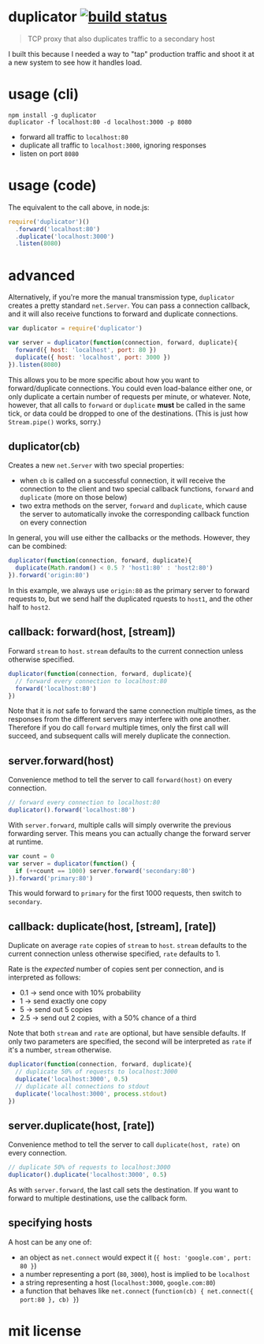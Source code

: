 # duplicator [![build status](https://secure.travis-ci.org/agnoster/duplicator.png?branch=master)](http://travis-ci.org/agnoster/duplicator)

> TCP proxy that also duplicates traffic to a secondary host

I built this because I needed a way to "tap" production traffic and shoot it at a new system to see how it handles load.

# usage (cli)

```
npm install -g duplicator
duplicator -f localhost:80 -d localhost:3000 -p 8080
```

* forward all traffic to `localhost:80`
* duplicate all traffic to `localhost:3000`, ignoring responses
* listen on port `8080`

# usage (code)

The equivalent to the call above, in node.js:

```js
require('duplicator')()
  .forward('localhost:80')
  .duplicate('localhost:3000')
  .listen(8080)
```

# advanced

Alternatively, if you're more the manual transmission type, `duplicator` creates a pretty standard `net.Server`. You can pass a connection callback, and it will also receive functions to forward and duplicate connections.

```js
var duplicator = require('duplicator')

var server = duplicator(function(connection, forward, duplicate){
  forward({ host: 'localhost', port: 80 })
  duplicate({ host: 'localhost', port: 3000 })
}).listen(8080)
```

This allows you to be more specific about how you want to forward/duplicate connections. You could even load-balance either one, or only duplicate a certain number of requests per minute, or whatever. Note, however, that all calls to `forward` or `duplicate` **must** be called in the same tick, or data could be dropped to one of the destinations. (This is just how `Stream.pipe()` works, sorry.)

## duplicator(cb)

Creates a new `net.Server` with two special properties:

* when `cb` is called on a successful connection, it will receive the connection to the client and two special callback functions, `forward` and `duplicate` (more on those below)
* two extra methods on the server, `forward` and `duplicate`, which cause the server to automatically invoke the corresponding callback function on every connection

In general, you will use either the callbacks or the methods. However, they can be combined:

```js
duplicator(function(connection, forward, duplicate){
  duplicate(Math.random() < 0.5 ? 'host1:80' : 'host2:80')
}).forward('origin:80')
```

In this example, we always use `origin:80` as the primary server to forward requests to, but we send half the duplicated rquests to `host1`, and the other half to `host2`.

## callback: forward(host, [stream])

Forward `stream` to `host`. `stream` defaults to the current connection unless otherwise specified.

```js
duplicator(function(connection, forward, duplicate){
  // forward every connection to localhost:80
  forward('localhost:80')
})
```

Note that it is *not* safe to forward the same connection multiple times, as the responses from the different servers may interfere with one another. Therefore if you do call `forward` multiple times, only the first call will succeed, and subsequent calls will merely duplicate the connection.

## server.forward(host)

Convenience method to tell the server to call `forward(host)` on every connection.

```js
// forward every connection to localhost:80
duplicator().forward('localhost:80')
```

With `server.forward`, multiple calls will simply overwrite the previous forwarding server. This means you can actually change the forward server at runtime.

```js
var count = 0
var server = duplicator(function() {
  if (++count == 1000) server.forward('secondary:80')
}).forward('primary:80')
```

This would forward to `primary` for the first 1000 requests, then switch to `secondary`.

## callback: duplicate(host, [stream], [rate])

Duplicate on average `rate` copies of `stream` to `host`. `stream` defaults to the current connection unless otherwise specified, `rate` defaults to 1.

Rate is the *expected* number of copies sent per connection, and is interpreted as follows:
  * 0.1 -> send once with 10% probability
  * 1 -> send exactly one copy
  * 5 -> send out 5 copies
  * 2.5 -> send out 2 copies, with a 50% chance of a third

Note that both `stream` and `rate` are optional, but have sensible defaults. If only two parameters are specified, the second will be interpreted as `rate` if it's a number, `stream` otherwise.

```js
duplicator(function(connection, forward, duplicate){
  // duplicate 50% of requests to localhost:3000
  duplicate('localhost:3000', 0.5)
  // duplicate all connections to stdout
  duplicate('localhost:3000', process.stdout)
})
```

## server.duplicate(host, [rate])

Convenience method to tell the server to call `duplicate(host, rate)` on every connection.

```js
// duplicate 50% of requests to localhost:3000
duplicator().duplicate('localhost:3000', 0.5)
```

As with `server.forward`, the last call sets the destination. If you want to forward to multiple destinations, use the callback form.

## specifying hosts

A host can be any one of:

* an object as `net.connect` would expect it (`{ host: 'google.com', port: 80 }`)
* a number representing a port (`80`, `3000`), host is implied to be `localhost`
* a string representing a host (`localhost:3000`, `google.com:80`)
* a function that behaves like `net.connect` (`function(cb) { net.connect({ port:80 }, cb) }`)

# mit license
